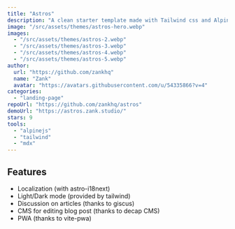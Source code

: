 ```yaml
---
title: "Astros"
description: "A clean starter template made with Tailwind css and AlpineJS."
image: "/src/assets/themes/astros-hero.webp"
images:
  - "/src/assets/themes/astros-2.webp"
  - "/src/assets/themes/astros-3.webp"
  - "/src/assets/themes/astros-4.webp"
  - "/src/assets/themes/astros-5.webp"
author:
  url: "https://github.com/zankhq"
  name: "Zank"
  avatar: "https://avatars.githubusercontent.com/u/54335866?v=4"
categories:
  - "landing-page"
repoUrl: "https://github.com/zankhq/astros"
demoUrl: "https://astros.zank.studio/"
stars: 9
tools:
  - "alpinejs"
  - "tailwind"
  - "mdx"
---
```


<h2>Features</h2>
<ul>
  <li>Localization (with astro-i18next)</li>
  <li>Light/Dark mode (provided by tailwind)</li>
  <li>Discussion on articles (thanks to giscus)</li>
  <li>CMS for editing blog post (thanks to decap CMS)</li>
  <li>PWA (thanks to vite-pwa)</li>
</ul>
